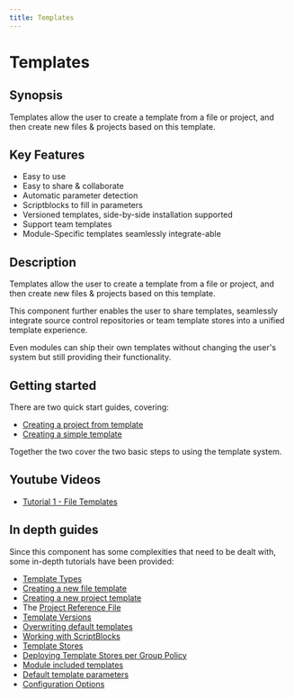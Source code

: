 ```yaml
---
title: Templates
---
```

# Templates
## Synopsis
Templates allow the user to create a template from a file or project, and then create new files & projects based on this template.

## Key Features

 - Easy to use
 - Easy to share & collaborate
 - Automatic parameter detection
 - Scriptblocks to fill in parameters
 - Versioned templates, side-by-side installation supported
 - Support team templates
 - Module-Specific templates seamlessly integrate-able

## Description

Templates allow the user to create a template from a file or project, and then create new files & projects based on this template.

This component further enables the user to share templates, seamlessly integrate source control repositories or team template stores into a unified template experience.

Even modules can ship their own templates without changing the user's system but still providing their functionality.

## Getting started

There are two quick start guides, covering:

 - [Creating a project from template](http://psframework.org/documentation/quickstart/psmoduledevelopment/templates-use.html)
 - [Creating a simple template](http://psframework.org/documentation/quickstart/psmoduledevelopment/templates-new.html)

Together the two cover the two basic steps to using the template system.

## Youtube Videos

 - [Tutorial 1 - File Templates](https://youtu.be/8WkHaH20OEE)

## In depth guides

Since this component has some complexities that need to be dealt with, some in-depth tutorials have been provided:

 - [Template Types](templates/template-types.html)
 - [Creating a new file template](templates/creating-a-new-file-template.html)
 - [Creating a new project template](templates/creating-a-new-project-template.html)
 - The [Project Reference File](templates/project-reference-file.html)
 - [Template Versions](templates/template-versions.html)
 - [Overwriting default templates](templates/overwriting-default-templates.html)
 - [Working with ScriptBlocks](templates/working-with-scriptblocks.html)
 - [Template Stores](templates/template-stores.html)
 - [Deploying Template Stores per Group Policy](templates/deploying-template-stores-per-gpo.html)
 - [Module included templates](templates/module-include-templates.html)
 - [Default template parameters](templates/default-template-parameters.html)
 - [Configuration Options](templates/configuration-options.html)